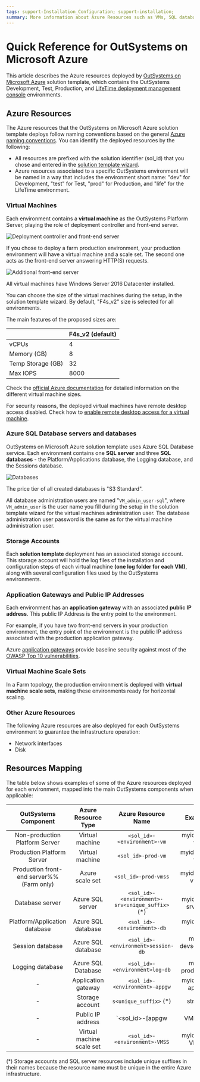 ```yaml
---
tags: support-Installation_Configuration; support-installation;
summary: More information about Azure Resources such as VMs, SQL databases, storage, virtual machine scale sets.
---
```


# Quick Reference for OutSystems on Microsoft Azure

This article describes the Azure resources deployed by [OutSystems on Microsoft Azure](intro.md "OutSystems on Microsoft Azure Overview") solution template, which contains the OutSystems Development, Test, Production, and [LifeTime deployment management console](../../managing-the-applications-lifecycle/intro.md) environments.

## Azure Resources

The Azure resources that the OutSystems on Microsoft Azure solution template deploys follow naming conventions based on the general [Azure naming conventions](https://docs.microsoft.com/en-us/azure/architecture/best-practices/naming-conventions). You can identify the deployed resources by the following:

* All resources are prefixed with the solution identifier (sol_id) that you chose and entered in the [solution template wizard](set-up-platform.md#run-the-solution-template-wizard "Set Up OutSystems on Microsoft Azure").
* Azure resources associated to a specific OutSystems environment will be named in a way that includes the environment short name: "dev" for Development, "test" for Test, "prod" for Production, and "life" for the LifeTime environment.

### Virtual Machines

Each environment contains a **virtual machine** as the OutSystems Platform Server, playing the role of deployment controller and front-end server.

![Deployment controller and front-end server](images/deployment_controller-and_front-end.png?width=400)

If you chose to deploy a farm production environment, your production environment will have a virtual machine and a scale set. The second one acts as the front-end server answering HTTP(S) requests.

![Additional front-end server](images/additional-front-end-server.png?width=300)

All virtual machines have Windows Server 2016 Datacenter installed.

You can choose the size of the virtual machines during the setup, in the solution template wizard. By default, "F4s_v2" size is selected for all environments.

The main features of the proposed sizes are:

 | |  **F4s_v2** (default)
---|---  
vCPUs  |  4  
Memory (GB)  |  8  
Temp Storage (GB)  |  32  
Max IOPS  |  8000
  
Check the [official Azure documentation](<https://docs.microsoft.com/en-us/azure/virtual-machines/windows/sizes>) for detailed information on the different virtual machine sizes.

For security reasons, the deployed virtual machines have remote desktop access disabled. Check how to [enable remote desktop access for a virtual machine](additional-configurations.md#enable-remote-desktop-for-a-virtual-machine "OutSystems on Microsoft Azure - Additional Configurations").

### Azure SQL Database servers and databases

OutSystems on Microsoft Azure solution template uses Azure SQL Database service. Each environment contains one **SQL server** and three **SQL databases** \- the Platform/Applications database, the Logging database, and the Sessions database.

![Databases](images/databases.png?width=500)

The price tier of all created databases is "S3 Standard".

All database administration users are named "`VM_admin_user-sql`", where `VM_admin_user` is the user name you fill during the setup in the solution template wizard for the virtual machines administration user. The database administration user password is the same as for the virtual machine administration user.

### Storage Accounts

Each **solution template** deployment has an associated storage account. This storage account will hold the log files of the installation and configuration steps of each virtual machine **(one log folder for each VM)**, along with several configuration files used by the OutSystems environments.

### Application Gateways and Public IP Addresses

Each environment has an **application gateway** with an associated **public IP address**. This public IP Address is the entry point to the environment.

For example, if you have two front-end servers in your production environment, the entry point of the environment is the public IP address associated with the production application gateway.

Azure [application gateways](<https://azure.microsoft.com/en-us/blog/azure-web-application-firewall-waf-generally-available/>) provide baseline security against most of the [OWASP Top 10 vulnerabilities](<https://www.owasp.org/index.php/Category:OWASP_Top_Ten_Project>).

### Virtual Machine Scale Sets

In a Farm topology, the production environment is deployed with **virtual machine scale sets**, making these environments ready for horizontal scaling.

### Other Azure Resources

The following Azure resources are also deployed for each OutSystems environment to guarantee the infrastructure operation:

* Network interfaces
* Disk

## Resources Mapping

The table below shows examples of some of the Azure resources deployed for each environment, mapped into the main OutSystems components when applicable:

|OutSystems Component|Azure Resource Type|Azure Resource Name|Example|  
|:------------------:|:-----------------:|:-----------------:|:-----:|
|Non-production Platform Server|Virtual machine|`<sol_id>-<environment>-vm`|myid-dev-vm|
|Production Platform Server|Virtual machine|`<sol_id>-prod-vm`|myid-prod-vm|
|Production front-end server%%(Farm only)|Azure scale set|`<sol_id>-prod-vmss`|myid-prod-vmss|
|Database server|Azure SQL server|`<sol_id>-<environment>-srv<unique_suffix>` (*)|myid-dev-srvbqxs|
|Platform/Application database|Azure SQL database|`<sol_id>-<environment>-db`|myid-dev-db|
|Session database|Azure SQL database|`<sol_id>-<environment>session-db`|myid-devsession-db|
|Logging database|Azure SQL Database|`<sol_id>-<environment>log-db`|myid-prodlog-db|
|-|Application gateway|`<sol_id>-<environment>-appgw`|myid-dev-appgw|
|-|Storage account|`s<unique_suffix>` (*)|strbqxs|
|-|Public IP address|`<sol_id>-<environment>[appgw|VM]-PIP`|myid-dev-appgw-PIP|
|-|Virtual machine scale set|`<sol_id>-<environment>-VMSS`|myid-dev-VMSS|

(*) Storage accounts and SQL server resources include unique suffixes in their names because the resource name must be unique in the entire Azure infrastructure.
